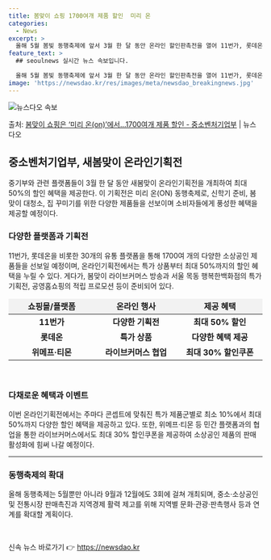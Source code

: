 ```yaml
---
title: 봄맞이 쇼핑 1700여개 제품 할인  미리 온
categories:
  - News
excerpt: >
  올해 5월 봄빛 동행축제에 앞서 3월 한 달 동안 온라인 할인판촉전을 열어 11번가, 롯데온 등 30개 플랫…
feature_text: >
  ## seoulnews 실시간 뉴스 속보입니다.

  올해 5월 봄빛 동행축제에 앞서 3월 한 달 동안 온라인 할인판촉전을 열어 11번가, 롯데온 등 30개 플랫…
image: 'https://newsdao.kr/res/images/meta/newsdao_breakingnews.jpg'
---
```


![뉴스다오 속보](https://newsdao.kr/res/images/meta/newsdao_breakingnews.jpg)

<p>출처: <a href="https://newsdao.kr/3240" rel="dofollow">봄맞이 쇼핑은 ‘미리 온(on)’에서…1700여개 제품 할인 - 중소벤처기업부</a> | 뉴스다오</p>

<h2 data-ke-size="size26">중소벤처기업부, 새봄맞이 온라인기획전</h2>
<p data-ke-size="size16">중기부와 관련 플랫폼들이 3월 한 달 동안 새봄맞이 온라인기획전을 개최하여 최대 50%의 할인 혜택을 제공한다. 이 기획전은 미리 온(ON) 동행축제로, 신학기 준비, 봄맞이 대청소, 집 꾸미기를 위한 다양한 제품들을 선보이며 소비자들에게 풍성한 혜택을 제공할 예정이다.</p>
<h3 data-ke-size="size24">다양한 플랫폼과 기획전</h3>
<p data-ke-size="size16">11번가, 롯데온을 비롯한 30개의 유통 플랫폼을 통해 1700여 개의 다양한 소상공인 제품들을 선보일 예정이며, 온라인기획전에서는 특가 상품부터 최대 50%까지의 할인 혜택을 누릴 수 있다. 게다가, 봄맞이 라이브커머스 방송과 서울 목동 행복한백화점의 특가 기획전, 공영홈쇼핑의 적립 프로모션 등이 준비되어 있다.</p>
<table>
  <colgroup>
  <col style="width: 224px">
  <col style="width: 215px">
  <col style="width: 215px">
  </colgroup>
  <thead>
    <tr>
      <td style="text-align: center; background-color: #f2f2f2; height: 17px;"><b>쇼핑몰/플랫폼</b></td>
      <td style="text-align: center; background-color: #f2f2f2; height: 17px;"><b>온라인 행사</b></td>
      <td style="text-align: center; background-color: #f2f2f2; height: 17px;"><b>제공 혜택</b></td>
    </tr>
  </thead>
  <tbody>
    <tr>
      <td style="text-align: center; height: 17px;"><b>11번가</b></td>
      <td style="text-align: center; height: 17px;"><b>다양한 기획전</b></td>
      <td style="text-align: center; height: 17px;"><b>최대 50% 할인</b></td>
    </tr>
    <tr>
      <td style="text-align: center; height: 17px;"><b>롯데온</b></td>
      <td style="text-align: center; height: 17px;"><b>특가 상품</b></td>
      <td style="text-align: center; height: 17px;"><b>다양한 혜택 제공</b></td>
    </tr>
    <tr>
      <td style="text-align: center; height: 17px;"><b>위메프·티몬</b></td>
      <td style="text-align: center; height: 17px;"><b>라이브커머스 협업</b></td>
      <td style="text-align: center; height: 17px;"><b>최대 30% 할인쿠폰</b></td>
    </tr>
  </tbody>
</table>
<p data-ke-size="size16">&nbsp;</p>
<h3 data-ke-size="size24">다채로운 혜택과 이벤트</h3>
<p data-ke-size="size16">이번 온라인기획전에서는 주마다 콘셉트에 맞춰진 특가 제품군별로 최소 10%에서 최대 50%까지 다양한 할인 혜택을 제공하고 있다. 또한, 위메프·티몬 등 민간 플랫폼과의 협업을 통한 라이브커머스에서도 최대 30% 할인쿠폰을 제공하여 소상공인 제품의 판매 활성화에 힘써 나갈 예정이다.</p>
<hr>
<h3 data-ke-size="size24">동행축제의 확대</h3>
<p data-ke-size="size16">올해 동행축제는 5월뿐만 아니라 9월과 12월에도 3회에 걸쳐 개최되며, 중소·소상공인 및 전통시장 판매촉진과 지역경제 활력 제고를 위해 지역별 문화·관광·판촉행사 등과 연계를 확대할 계획이다.</p>
<p data-ke-size="size16">&nbsp;</p> 

신속 뉴스 바로가기 👉 <a href="https://newsdao.kr" rel="dofollow">https://newsdao.kr</a>


